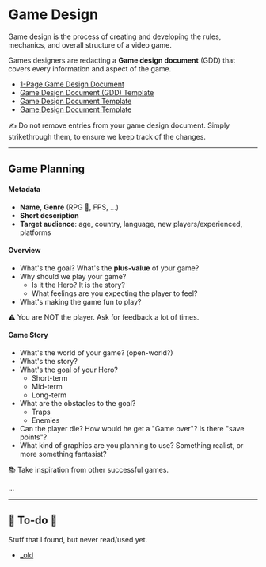 # Game Design

<div class="row row-cols-lg-2"><div>

Game design is the process of creating and developing the rules, mechanics, and overall structure of a video game.

Games designers are redacting a **Game design document** (GDD) that covers every information and aspect of the game.

* [1-Page Game Design Document](https://vitalzigns.itch.io/1-page-gdd)
* [Game Design Document (GDD) Template](https://vitalzigns.itch.io/gdd)
* [Game Design Document Template](https://retrocademedia.itch.io/gddtemplate)
* [Game Design Document Template](https://toddmitchell.itch.io/game-design-document)

✍️ Do not remove entries from your game design document. Simply strikethrough them, to ensure we keep track of the changes. 
</div><div>
</div></div>

<hr class="sep-both">

## Game Planning

<div class="row row-cols-lg-2"><div>

#### Metadata

* **Name**, **Genre** (RPG 🚀, FPS, ...)
* **Short description**
* **Target audience**: age, country, language, new players/experienced, platforms

#### Overview

* What's the goal? What's the **plus-value** of your game?
* Why should we play your game?
    * Is it the Hero? It is the story?
    * What feelings are you expecting the player to feel?
* What's making the game fun to play?

⚠️ You are NOT the player. Ask for feedback a lot of times.

#### Game Story

* What's the world of your game? (open-world?)
* What's the story?
* What's the goal of your Hero?
    * Short-term
    * Mid-term
    * Long-term
* What are the obstacles to the goal?
  * Traps
  * Enemies
* Can the player die? How would he get a "Game over"? Is there "save points"?
* What kind of graphics are you planning to use? Something realist, or more something fantasist?

📚 Take inspiration from other successful games.
</div><div>

...
</div></div>

<hr class="sep-both">

## 👻 To-do 👻

Stuff that I found, but never read/used yet.

<div class="row row-cols-lg-2"><div>

* [_old](_old.md)
</div><div>
</div></div>
